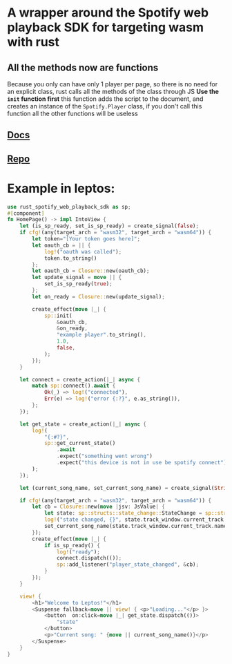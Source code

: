 # A wrapper around the Spotify web playback SDK for targeting wasm with rust
## All the methods now are functions
Because you only can have only 1 player per page, so there is no need for an explicit class, rust calls all the methods of the class  through JS
**Use the `init` function first** this function adds the script to the document, and creates an instance of the `Spotify.Player` class, if you don't call this function all the other functions will be useless
## [Docs](https://there.is.none.right.now)
## [Repo](https://github.com/KOEGlike/rust_spotify_web_playback_sdk)

# Example in leptos:
```rust
use rust_spotify_web_playback_sdk as sp;
#[component]
fn HomePage() -> impl IntoView {
    let (is_sp_ready, set_is_sp_ready) = create_signal(false);
    if cfg!(any(target_arch = "wasm32", target_arch = "wasm64")) {
        let token="[Your token goes here]";
        let oauth_cb = || {
            log!("oauth was called");
            token.to_string()
        };
        let oauth_cb = Closure::new(oauth_cb);
        let update_signal = move || {
            set_is_sp_ready(true);
        };
        let on_ready = Closure::new(update_signal);

        create_effect(move |_| {
            sp::init(
                &oauth_cb,
                &on_ready,
                "example player".to_string(),
                1.0,
                false,
            );
        });
    }

    let connect = create_action(|_| async {
        match sp::connect().await {
            Ok(_) => log!("connected"),
            Err(e) => log!("error {:?}", e.as_string()),
        };
    });

    let get_state = create_action(|_| async {
        log!(
            "{:#?}",
            sp::get_current_state()
                .await
                .expect("something went wrong")
                .expect("this device is not in use be spotify connect")
        );
    });

    let (current_song_name, set_current_song_name) = create_signal(String::new());

    if cfg!(any(target_arch = "wasm32", target_arch = "wasm64")) {
        let cb = Closure::new(move |jsv: JsValue| {
            let state: sp::structs::state_change::StateChange = sp::structs::from_js(jsv);
            log!("state changed, {}", state.track_window.current_track.name);
            set_current_song_name(state.track_window.current_track.name);
        });
        create_effect(move |_| {
            if is_sp_ready() {
                log!("ready");
                connect.dispatch(());
                sp::add_listener("player_state_changed", &cb);
            }
        });
    }

    view! {
        <h1>"Welcome to Leptos!"</h1>
        <Suspense fallback=move || view! { <p>"Loading..."</p> }>
            <button  on:click=move |_| get_state.dispatch(())>
                "state"
            </button>
            <p>"Current song: " {move || current_song_name()}</p>
        </Suspense>
    }
}
```
